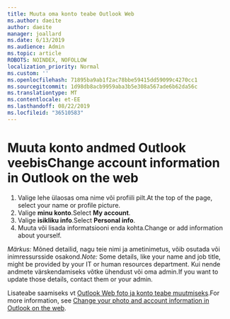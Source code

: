 ```yaml
---
title: Muuta oma konto teabe Outlook Web
ms.author: daeite
author: daeite
manager: joallard
ms.date: 6/13/2019
ms.audience: Admin
ms.topic: article
ROBOTS: NOINDEX, NOFOLLOW
localization_priority: Normal
ms.custom: ''
ms.openlocfilehash: 71895ba9ab1f2ac78bbe59415dd59099c4270cc1
ms.sourcegitcommit: 1d98db8acb9959aba3b5e308a567ade6b62da56c
ms.translationtype: MT
ms.contentlocale: et-EE
ms.lasthandoff: 08/22/2019
ms.locfileid: "36510583"
---
```

# <a name="change-account-information-in-outlook-on-the-web"></a><span data-ttu-id="2972b-102">Muuta konto andmed Outlook veebis</span><span class="sxs-lookup"><span data-stu-id="2972b-102">Change account information in Outlook on the web</span></span>

1. <span data-ttu-id="2972b-103">Valige lehe ülaosas oma nime või profiili pilt.</span><span class="sxs-lookup"><span data-stu-id="2972b-103">At the top of the page, select your name or profile picture.</span></span>
1. <span data-ttu-id="2972b-104">Valige **minu konto**.</span><span class="sxs-lookup"><span data-stu-id="2972b-104">Select **My account**.</span></span>
1. <span data-ttu-id="2972b-105">Valige **isikliku info**.</span><span class="sxs-lookup"><span data-stu-id="2972b-105">Select **Personal info**.</span></span>
1. <span data-ttu-id="2972b-106">Muuta või lisada informatsiooni enda kohta.</span><span class="sxs-lookup"><span data-stu-id="2972b-106">Change or add information about yourself.</span></span>

<span data-ttu-id="2972b-107">*Märkus:* Mõned detailid, nagu teie nimi ja ametinimetus, võib osutada või inimressursside osakond.</span><span class="sxs-lookup"><span data-stu-id="2972b-107">*Note:* Some details, like your name and job title, might be provided by your IT or human resources department.</span></span> <span data-ttu-id="2972b-108">Kui nende andmete värskendamiseks võtke ühendust või oma admin.</span><span class="sxs-lookup"><span data-stu-id="2972b-108">If you want to update those details, contact them or your admin.</span></span>

<span data-ttu-id="2972b-109">Lisateabe saamiseks vt [Outlook Web foto ja konto teabe muutmiseks](https://support.office.com/article/b2dbb289-851d-4bed-93c3-3e136f5659ec).</span><span class="sxs-lookup"><span data-stu-id="2972b-109">For more information, see [Change your photo and account information in Outlook on the web](https://support.office.com/article/b2dbb289-851d-4bed-93c3-3e136f5659ec).</span></span>